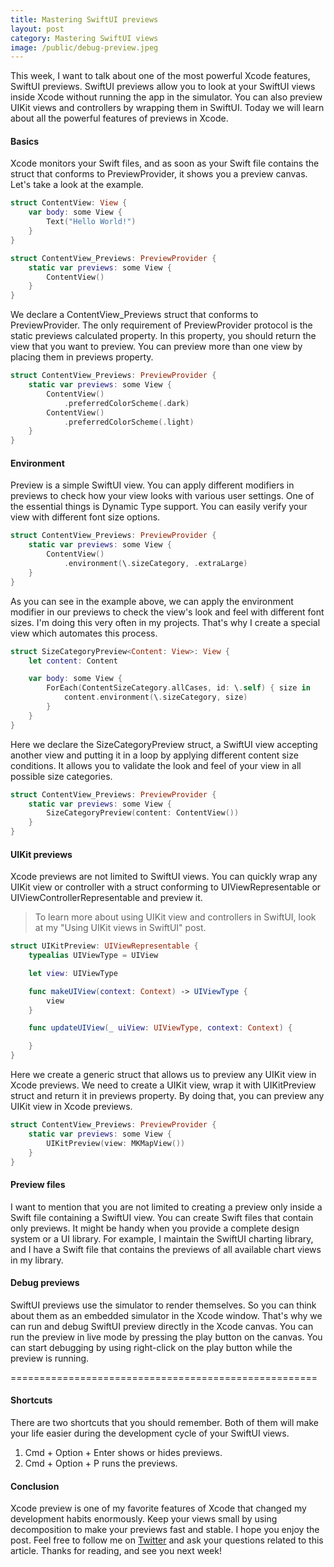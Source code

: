 ```yaml
---
title: Mastering SwiftUI previews
layout: post
category: Mastering SwiftUI views
image: /public/debug-preview.jpeg
---
```


This week, I want to talk about one of the most powerful Xcode features, SwiftUI previews. SwiftUI previews allow you to look at your SwiftUI views inside Xcode without running the app in the simulator. You can also preview UIKit views and controllers by wrapping them in SwiftUI. Today we will learn about all the powerful features of previews in Xcode.

#### Basics
Xcode monitors your Swift files, and as soon as your Swift file contains the struct that conforms to PreviewProvider, it shows you a preview canvas. Let's take a look at the example.

```swift
struct ContentView: View {
    var body: some View {
        Text("Hello World!")
    }
}

struct ContentView_Previews: PreviewProvider {
    static var previews: some View {
        ContentView()
    }
}
```

We declare a ContentView_Previews struct that conforms to PreviewProvider. The only requirement of PreviewProvider protocol is the static previews calculated property. In this property, you should return the view that you want to preview. You can preview more than one view by placing them in previews property.

```swift
struct ContentView_Previews: PreviewProvider {
    static var previews: some View {
        ContentView()
            .preferredColorScheme(.dark)
        ContentView()
            .preferredColorScheme(.light)
    }
}
```

#### Environment 
Preview is a simple SwiftUI view. You can apply different modifiers in previews to check how your view looks with various user settings. One of the essential things is Dynamic Type support. You can easily verify your view with different font size options.

```swift
struct ContentView_Previews: PreviewProvider {
    static var previews: some View {
        ContentView()
            .environment(\.sizeCategory, .extraLarge)
    }
}
```

As you can see in the example above, we can apply the environment modifier in our previews to check the view's look and feel with different font sizes. I'm doing this very often in my projects. That's why I create a special view which automates this process.

```swift
struct SizeCategoryPreview<Content: View>: View {
    let content: Content

    var body: some View {
        ForEach(ContentSizeCategory.allCases, id: \.self) { size in
            content.environment(\.sizeCategory, size)
        }
    }
}
```

Here we declare the SizeCategoryPreview struct, a SwiftUI view accepting another view and putting it in a loop by applying different content size conditions. It allows you to validate the look and feel of your view in all possible size categories.

```swift
struct ContentView_Previews: PreviewProvider {
    static var previews: some View {
        SizeCategoryPreview(content: ContentView())
    }
}
```

#### UIKit previews
Xcode previews are not limited to SwiftUI views. You can quickly wrap any UIKit view or controller with a struct conforming to UIViewRepresentable or UIViewControllerRepresentable and preview it.

> To learn more about using UIKit view and controllers in SwiftUI, look at my "Using UIKit views in SwiftUI" post.

```swift
struct UIKitPreview: UIViewRepresentable {
    typealias UIViewType = UIView

    let view: UIViewType

    func makeUIView(context: Context) -> UIViewType {
        view
    }

    func updateUIView(_ uiView: UIViewType, context: Context) {

    }
}
```

Here we create a generic struct that allows us to preview any UIKit view in Xcode previews. We need to create a UIKit view, wrap it with 	UIKitPreview struct and return it in previews property. By doing that, you can preview any UIKit view in Xcode previews.

```swift
struct ContentView_Previews: PreviewProvider {
    static var previews: some View {
        UIKitPreview(view: MKMapView())
    }
}
```

#### Preview files
I want to mention that you are not limited to creating a preview only inside a Swift file containing a SwiftUI view. You can create Swift files that contain only previews. It might be handy when you provide a complete design system or a UI library. For example, I maintain the SwiftUI charting library, and I have a Swift file that contains the previews of all available chart views in my library.

#### Debug previews
SwiftUI previews use the simulator to render themselves. So you can think about them as an embedded simulator in the Xcode window. That's why we can run and debug SwiftUI preview directly in the Xcode canvas.
You can run the preview in live mode by pressing the play button on the canvas. You can start debugging by using right-click on the play button while the preview is running. 

=====================================================

#### Shortcuts
There are two shortcuts that you should remember. Both of them will make your life easier during the development cycle of your SwiftUI views.

1. Cmd + Option + Enter shows or hides previews.
2. Cmd + Option + P runs the previews.

#### Conclusion
Xcode preview is one of my favorite features of Xcode that changed my development habits enormously. Keep your views small by using decomposition to make your previews fast and stable. I hope you enjoy the post. Feel free to follow me on [Twitter](https://twitter.com/mecid) and ask your questions related to this article. Thanks for reading, and see you next week!